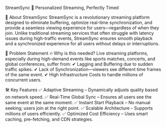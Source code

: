 StreamSync 🚀
Personalized Streaming, Perfectly Timed

📌 About StreamSync
StreamSync is a revolutionary streaming platform designed to eliminate buffering, optimize real-time synchronization, and provide a seamless viewing experience for users—regardless of when they join.
Unlike traditional streaming services that often struggle with latency issues during high-traffic events, StreamSync ensures smooth playback and a synchronized experience for all users without delays or interruptions.

🎯 Problem Statement
🔥 Why is this needed?
Live streaming platforms, especially during high-demand events like sports matches, concerts, and global conferences, suffer from:
✔ Lagging and Buffering due to sudden traffic spikes.
✔ Lack of Synchronization—viewers see different time frames of the same event.
✔ High Infrastructure Costs to handle millions of concurrent users.

🛠️ Key Features
✅ Adaptive Streaming – Dynamically adjusts quality based on network speed.
✅ Real-Time Global Sync – Ensures all users see the same event at the same moment.
✅ Instant Start Playback – No manual seeking; users join at the right point.
✅ Scalable Architecture – Supports millions of users efficiently.
✅ Optimized Cost Efficiency – Uses smart caching, pre-fetching, and CDN strategies.


